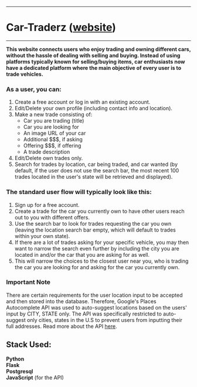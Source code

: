 ***
# Car-Traderz ([website](https://car-traderz.herokuapp.com/))
***

**This website connects users who enjoy trading and owning different cars, without the hassle of dealing with selling and buying. Instead of using platforms typically known for selling/buying items, car enthusiasts now have a dedicated platform where the main objective of every user is to trade vehicles.**

### As a user, you can:

1. Create a free account or log in with an existing account.
2. Edit/Delete your own profile (including contact info and location).
3. Make a new trade consisting of:
	* Car you are trading (title)
	* Car you are looking for
	* An image URL of your car
	* Additional $$$, if asking
	* Offering $$$, if offering
	* A trade description
4. Edit/Delete own trades only.
5. Search for trades by location, car being traded, and car wanted (by default, if the user does not use the search bar, the most recent 100 trades located in the user's state will be retrieved and displayed).

### The standard user flow will typically look like this:

1. Sign up for a free account.
2. Create a trade for the car you currently own to have other users reach out to you with different offers.
3. Use the search bar to look for trades requesting the car you own (leaving the location search bar empty, which will default to trades within your own state).
4. If there are a lot of trades asking for your specific vehicle, you may then want to narrow the search even further by including the city you are located in and/or the car that you are asking for as well.
5. This will narrow the choices to the closest user near you, who is trading the car you are looking for and asking for the car you currently own.

### Important Note

There are certain requirements for the user location input to be accepted and then stored into the database. Therefore, Google's Places Autocomplete API was used to auto-suggest locations based on the users' input by CITY, STATE only. The API was specifically restricted to auto-suggest only cities, states in the U.S to prevent users from inputting their full addresses. Read more about the API
[here](https://developers.google.com/maps/documentation/javascript/places-autocomplete).

## Stack Used:
**Python  
Flask  
Postgresql     
JavaScript** (for the API)
